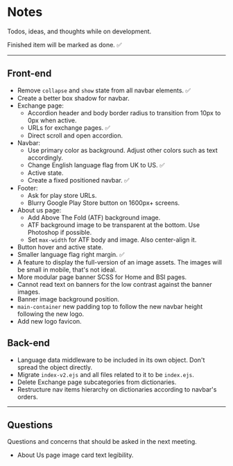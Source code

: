 # Notes

Todos, ideas, and thoughts while on development.

Finished item will be marked as done. ✅

---

## Front-end

- Remove `collapse` and `show` state from all navbar elements. ✅
- Create a better box shadow for navbar.
- Exchange page:
  - Accordion header and body border radius to transition from 10px to 0px when active.
  - URLs for exchange pages. ✅
  - Direct scroll and open accordion.
- Navbar:
  - Use primary color as background. Adjust other colors such as text accordingly.
  - Change English language flag from UK to US. ✅
  - Active state.
  - Create a fixed positioned navbar. ✅
- Footer:
  - Ask for play store URLs.
  - Blurry Google Play Store button on 1600px+ screens.
- About us page:
  - Add Above The Fold (ATF) background image.
  - ATF background image to be transparent at the bottom. Use Photoshop if possible.
  - Set `max-width` for ATF body and image. Also center-align it.
- Button hover and active state.
- Smaller language flag right margin. ✅
- A feature to display the full-version of an image assets. The images will be small in mobile, that's not ideal.
- More modular page banner SCSS for Home and BSI pages.
- Cannot read text on banners for the low contrast against the banner images.
- Banner image background position.
- `main-container` new padding top to follow the new navbar height following the new logo.
- Add new logo favicon.

## Back-end

- Language data middleware to be included in its own object. Don't spread the object directly.
- Migrate `index-v2.ejs` and all files related to it to be `index.ejs`.
- Delete Exchange page subcategories from dictionaries.
- Restructure nav items hierarchy on dictionaries according to navbar's orders.

---

## Questions

Questions and concerns that should be asked in the next meeting.

- About Us page image card text legibility.
